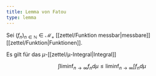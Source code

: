 ```yaml
---
title: Lemma von Fatou
type: lemma
---
```


Sei $(f_n)_{n \in \mathbb{N}} \in \mathcal{M}_+$ [[zettel/Funktion messbar|messbare]] [[zettel/Funktion|Funktionen]].

Es gilt für das $\mu$-[[zettel/μ-Integral|Integral]]

$$
	\int \liminf_{n \to \infty} f_n d\mu \le \liminf_{n \to \infty} \int f_n d\mu
$$
